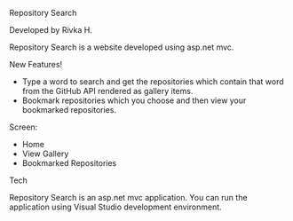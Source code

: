 Repository Search

Developed by Rivka H.

Repository Search is a website developed using asp.net mvc.

New Features!

 - Type a word to search and get the repositories which contain that word from the GitHub API rendered as gallery items.
 - Bookmark repositories which you choose and then view your bookmarked repositories.


Screen:
  - Home
  - View Gallery
  - Bookmarked Repositories
  
Tech

Repository Search is an asp.net mvc application. You can run the application using Visual Studio development environment.

